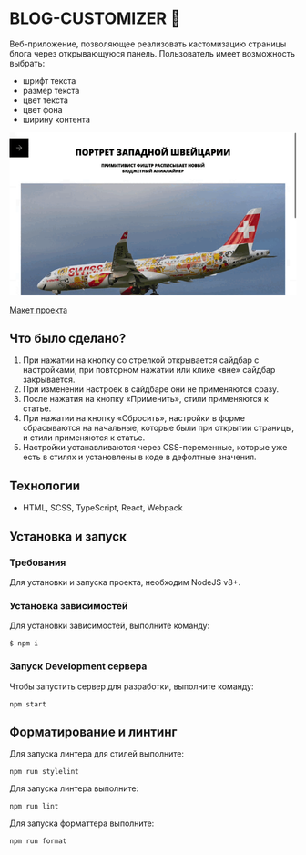 # BLOG-CUSTOMIZER 🎨
Веб-приложение, позволяющее реализовать кастомизацию страницы блога через открывающуюся панель. Пользователь имеет возможность выбрать:

* шрифт текста
* размер текста
* цвет текста
* цвет фона
* ширину контента

<img src="./preview-blog-custom.gif" />   

[Макет проекта](https://www.figma.com/file/FEeiiGLOsE7ktXbPpBxYoD/Custom-dropdown?type=design&node-id=0%3A1&mode=design&t=eXRJnWC6Xsuw0qR4-1)

## Что было сделано?

1. При нажатии на кнопку со стрелкой открывается сайдбар с настройками, при повторном нажатии или клике «вне» сайдбар закрывается.
2. При изменении настроек в сайдбаре они не применяются сразу.
3. После нажатия на кнопку «Применить», стили применяются к статье.
4. При нажатии на кнопку «Сбросить», настройки в форме сбрасываются на начальные, которые были при открытии страницы, и стили применяются к статье.
5. Настройки устанавливаются через CSS-переменные, которые уже есть в стилях и установлены в коде в дефолтные значения.

## Технологии
* HTML, SCSS, TypeScript, React, Webpack

## Установка и запуск
### Требования
Для установки и запуска проекта, необходим NodeJS v8+.

### Установка зависимостей
Для установки зависимостей, выполните команду:
```
$ npm i
```
### Запуск Development сервера
Чтобы запустить сервер для разработки, выполните команду:
```
npm start
```
## Форматирование и линтинг
Для запуска линтера для стилей выполните:
```
npm run stylelint
```
Для запуска линтера выполните:
```
npm run lint
```
Для запуска форматтера выполните:
```
npm run format
```